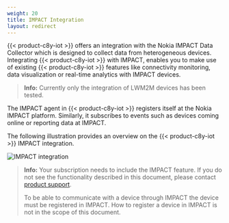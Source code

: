 ```yaml
---
weight: 20
title: IMPACT Integration
layout: redirect
---
```


{{< product-c8y-iot >}} offers an integration with the Nokia IMPACT Data Collector which is designed to collect data from heterogeneous devices. Integrating {{< product-c8y-iot >}} with IMPACT, enables you to make use of existing {{< product-c8y-iot >}} features like connectivity monitoring, data visualization or real-time analytics with IMPACT devices.

>**Info:** Currently only the integration of LWM2M devices has been tested.

The IMPACT agent in {{< product-c8y-iot >}} registers itself at the Nokia IMPACT platform. Similarly, it subscribes to events such as devices coming online or reporting data at IMPACT.

The following illustration provides an overview on the {{< product-c8y-iot >}} IMPACT integration.

<img src="/images/device-protocols/impact/impact-integration.png" alt="IMPACT integration" style="max-width: 100%">

>**Info:** Your subscription needs to include the IMPACT feature. If you do not see the functionality described in this document, please contact [product support](/welcome/contacting-support/).
>
>To be able to communicate with a device through IMPACT the device must be registered in IMPACT. How to register a device in IMPACT is not in the scope of this document.

